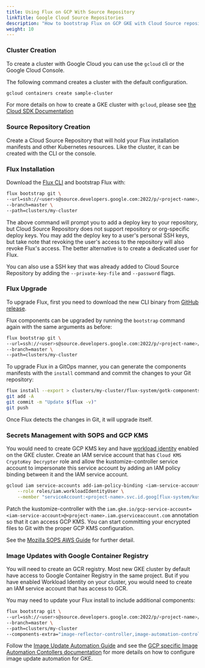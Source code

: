 ```yaml
---
title: Using Flux on GCP With Source Repository
linkTitle: Google Cloud Source Repositories
description: "How to bootstrap Flux on GCP GKE with Cloud Source repositories."
weight: 10
---
```


### Cluster Creation

To create a cluster with Google Cloud you can use the `gcloud` cli or the Google Cloud Console.

The following command creates a cluster with the default configuration.

```sh
gcloud containers create sample-cluster
```

For more details on how to create a GKE cluster with `gcloud`,
please see [the Cloud SDK Documentation](https://cloud.google.com/sdk/gcloud/reference/container/clusters/create)

### Source Repository Creation

Create a Cloud Source Repository that will hold your Flux installation manifests and other Kubernetes resources.
Like the cluster, it can be created with the CLI or the console.

### Flux Installation

Download the [Flux CLI](../installation.md#install-the-flux-cli) and bootstrap Flux with:

```sh
flux bootstrap git \
--url=ssh://<user>s@source.developers.google.com:2022/p/<project-name>/r/<repo-name> \
--branch=master \
--path=clusters/my-cluster
```

The above command will prompt you to add a deploy key to your repository, but Cloud Source Repository
does not support repository or org-specific deploy keys. You may add the deploy key to a user's
personal SSH keys, but take note that revoking the user's access to the repository will
also revoke Flux's access. The better alternative is to create a dedicated user for Flux.

You can also use a SSH key that was already added to Cloud Source Repository
by adding the `--private-key-file` and `--password` flags.

### Flux Upgrade

To upgrade Flux, first you need to download the new CLI binary
from [GitHub release](../installation.md#install-the-flux-cli).

Flux components can be upgraded by running the `bootstrap` command again with the same arguments as before:

```sh
flux bootstrap git \
--url=ssh://<user>s@source.developers.google.com:2022/p/<project-name>/r/<repo-name> \
--branch=master \
--path=clusters/my-cluster
```

To upgrade Flux in a GitOps manner, you can generate the components manifests with the `install` command
and commit the changes to your Git repository:

```sh
flux install --export > clusters/my-cluster/flux-system/gotk-components.yaml
git add -A
git commit -m "Update $(flux -v)"
git push
```

Once Flux detects the changes in Git, it will upgrade itself.

### Secrets Management with SOPS and GCP KMS

You would need to create GCP KMS key and have
[workload identity](https://cloud.google.com/kubernetes-engine/docs/how-to/workload-identity) enabled on the GKE cluster. 
Create an IAM service account that has `Cloud KMS CryptoKey Decrypter` role and allow the kustomize-controller
service account to impersonate this service account by adding an IAM policy binding between it and the IAM service account.

```sh
gcloud iam service-accounts add-iam-policy-binding <iam-service-account>@<project-name>.iam.gserviceaccount.com \
    --role roles/iam.workloadIdentityUser \
    --member "serviceAccount:<project-name>.svc.id.goog[flux-system/kustomize-controller]"
```

Patch the kustomize-controller with the
`iam.gke.io/gcp-service-account=<iam-service-account>@<project-name>.iam.gserviceaccount.com`
annotation so that it can access GCP KMS.
You can start committing your encrypted files to Git with the proper GCP KMS configuration.

See the [Mozilla SOPS AWS Guide](../guides/mozilla-sops.md#google-cloud) for further detail.

### Image Updates with Google Container Registry

You will need to create an GCR registry. Most new GKE cluster by default have access to
Google Container Registry in the same project.
But if you have enabled Workload Identity on your cluster,
you would need to create an IAM service account that has access to GCR.

You may need to update your Flux install to include additional components:

```sh
flux bootstrap git \
--url=ssh://<user>s@source.developers.google.com:2022/p/<project-name>/r/<repo-name> \
--branch=master \
--path=clusters/my-cluster
--components-extra="image-reflector-controller,image-automation-controller"
```

Follow the [Image Update Automation Guide](../guides/image-update.md) and see the
[GCP specific Image Automation Contollers documentation](../components/image/imagerepositories/#gcp)
for more details on how to configure image update automation for GKE.
